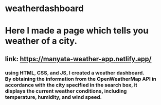 # weatherdashboard
# Here I made a page which tells you weather of a city.
## link: https://manyata-weather-app.netlify.app/
### using HTML, CSS, and JS, I created a weather dashboard.<br> By obtaining the information from the OpenWeatherMap API in accordance with the city specified in the search box, it displays the current weather conditions, including temperature, humidity, and wind speed.
